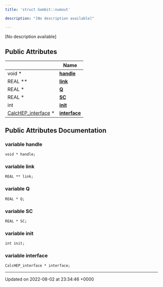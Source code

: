 ```yaml
---
title: 'struct Gambit::numout'

description: "[No description available]"

---
```









[No description available]

## Public Attributes

|                | Name           |
| -------------- | -------------- |
| void * | **[handle](/documentation/code/colliderbit_development/classes/structgambit_1_1numout/#variable-handle)**  |
| REAL ** | **[link](/documentation/code/colliderbit_development/classes/structgambit_1_1numout/#variable-link)**  |
| REAL * | **[Q](/documentation/code/colliderbit_development/classes/structgambit_1_1numout/#variable-q)**  |
| REAL * | **[SC](/documentation/code/colliderbit_development/classes/structgambit_1_1numout/#variable-sc)**  |
| int | **[init](/documentation/code/colliderbit_development/classes/structgambit_1_1numout/#variable-init)**  |
| [CalcHEP_interface](/documentation/code/colliderbit_development/classes/structgambit_1_1calchep__interface/) * | **[interface](/documentation/code/colliderbit_development/classes/structgambit_1_1numout/#variable-interface)**  |

## Public Attributes Documentation

### variable handle

```
void * handle;
```


### variable link

```
REAL ** link;
```


### variable Q

```
REAL * Q;
```


### variable SC

```
REAL * SC;
```


### variable init

```
int init;
```


### variable interface

```
CalcHEP_interface * interface;
```


-------------------------------

Updated on 2022-08-02 at 23:34:46 +0000